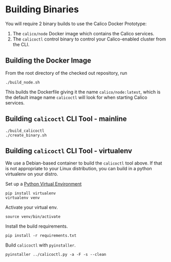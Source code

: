 # Building Binaries

You will require 2 binary builds to use the Calico Docker Prototype:
 1. The `calico/node` Docker image which contains the Calico services.
 2. The `calicoctl` control binary to control your Calico-enabled cluster from the CLI.

## Building the Docker Image

 From the root directory of the checked out repository, run

    ./build_node.sh

This builds the Dockerfile giving it the name `calico/node:latest`, which is the default image name `calicoctl` will look for when starting Calico services.

## Building `calicoctl` CLI Tool - mainline

    ./build_calicoctl
    ./create_binary.sh

## Building `calicoctl` CLI Tool - virtualenv

We use a Debian-based container to build the `calicoctl` tool above.  If that is not appropriate to your Linux distribution, you can build in a python virtualenv on your distro.

Set up a [Python Virtual Environment](http://docs.python-guide.org/en/latest/dev/virtualenvs/)

    pip install virtualenv
    virtualenv venv

Activate your virtual env.

    source venv/bin/activate

Install the build requirements.

    pip install -r requirements.txt

Build `calicoctl` with `pyinstaller`.

    pyinstaller ../calicoctl.py -a -F -s --clean
